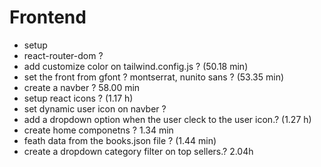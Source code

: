 # Frontend

- setup
- react-router-dom ?
- add customize color on tailwind.config.js ? (50.18 min)
- set the front from gfont ? montserrat, nunito sans ? (53.35 min)
- create a navber ? 58.00 min
- setup react icons ? (1.17 h)
- set dynamic user icon on navber ?
- add a dropdown option when the user cleck to the user icon.? (1.27 h)
- create home componetns ? 1.34 min
- feath data from the books.json file ? (1.44 min)
- create a dropdown category filter on top sellers.? 
2.04h 